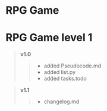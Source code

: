 # RPG Game

<h1>RPG Game
level 1</h1>

>**v1.0**
>> - added Pseudocode.md
>> - added list.py
>> - added tasks.todo

>**v1.1**
>> - changelog.md
